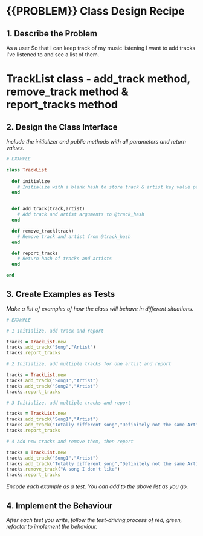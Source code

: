 # {{PROBLEM}} Class Design Recipe

## 1. Describe the Problem

As a user
So that I can keep track of my music listening
I want to add tracks I've listened to and see a list of them.

# TrackList class - add_track method, remove_track method & report_tracks method #

## 2. Design the Class Interface

_Include the initializer and public methods with all parameters and return values._

```ruby
# EXAMPLE

class TrackList
  
  def initialize
    # Initialize with a blank hash to store track & artist key value pair
  end


  def add_track(track,artist)
    # Add track and artist arguments to @track_hash    
  end

  def remove_track(track)
    # Remove track and artist from @track_hash
  end

  def report_tracks
    # Return hash of tracks and artists
  end

end
```

## 3. Create Examples as Tests

_Make a list of examples of how the class will behave in different situations._

```ruby
# EXAMPLE

# 1 Initialize, add track and report

tracks = TrackList.new
tracks.add_track("Song","Artist")
tracks.report_tracks

# 2 Initialize, add multiple tracks for one artist and report

tracks = TrackList.new
tracks.add_track("Song1","Artist")
tracks.add_track("Song2","Artist")
tracks.report_tracks

# 3 Initialize, add multiple tracks and report

tracks = TrackList.new
tracks.add_track("Song1","Artist")
tracks.add_track("Totally different song","Definitely not the same Artist")
tracks.report_tracks

# 4 Add new tracks and remove them, then report

tracks = TrackList.new
tracks.add_track("Song1","Artist")
tracks.add_track("Totally different song","Definitely not the same Artist")
tracks.remove_track("A song I don't like")
tracks.report_tracks

```

_Encode each example as a test. You can add to the above list as you go._

## 4. Implement the Behaviour

_After each test you write, follow the test-driving process of red, green, refactor to implement the behaviour._

